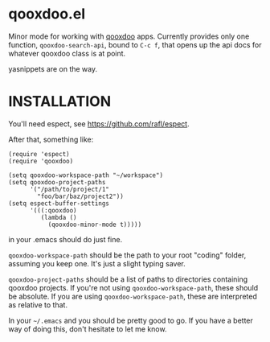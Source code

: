 qooxdoo.el
==========

Minor mode for working with [qooxdoo](http://qooxdoo.org) apps. Currently
provides only one function, `qooxdoo-search-api`, bound to `C-c f`, that opens
up the api docs for whatever qooxdoo class is at point.

yasnippets are on the way.

INSTALLATION
============

You'll need espect, see <https://github.com/rafl/espect>.

After that, something like:

    (require 'espect)
    (require 'qooxdoo)

    (setq qooxdoo-workspace-path "~/workspace")
    (setq qooxdoo-project-paths
          '("/path/to/project/1"
            "foo/bar/baz/project2"))
    (setq espect-buffer-settings
          '(((:qooxdoo)
             (lambda ()
               (qooxdoo-minor-mode t)))))

in your .emacs should do just fine.

`qooxdoo-workspace-path` should be the path to your root "coding" folder,
assuming you keep one. It's just a slight typing saver.

`qooxdoo-project-paths` should be a list of paths to directories containing
qooxdoo projects. If you're not using `qooxdoo-workspace-path`, these should
be absolute. If you are using `qooxdoo-workspace-path`, these are interpreted
as relative to that.

In your `~/.emacs` and you should be pretty good to go. If you have a better way
of doing this, don't hesitate to let me know.
